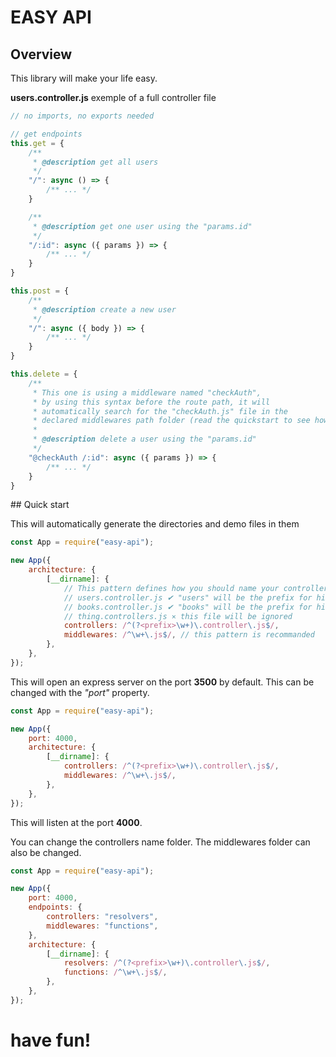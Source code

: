 # EASY API

## Overview

This library will make your life easy.

**users.controller.js** exemple of a full controller file

```js
// no imports, no exports needed

// get endpoints
this.get = {
    /**
     * @description get all users
     */
    "/": async () => {
        /** ... */
    }

    /**
     * @description get one user using the "params.id"
     */
    "/:id": async ({ params }) => {
        /** ... */
    }
}

this.post = {
    /**
     * @description create a new user
     */
    "/": async ({ body }) => {
        /** ... */
    }
}

this.delete = {
    /**
     * This one is using a middleware named "checkAuth",
     * by using this syntax before the route path, it will
     * automatically search for the "checkAuth.js" file in the
     * declared middlewares path folder (read the quickstart to see how)
     *
     * @description delete a user using the "params.id"
     */
    "@checkAuth /:id": async ({ params }) => {
        /** ... */
    }
}
```

## Quick start

This will automatically generate the directories and demo files in them

```js
const App = require("easy-api");

new App({
    architecture: {
        [__dirname]: {
            // This pattern defines how you should name your controllers
            // users.controller.js ✔ "users" will be the prefix for his endpoints
            // books.controller.js ✔ "books" will be the prefix for his endpoints
            // thing.controllers.js ⨯ this file will be ignored
            controllers: /^(?<prefix>\w+)\.controller\.js$/,
            middlewares: /^\w+\.js$/, // this pattern is recommanded
        },
    },
});
```

This will open an express server on the port **3500** by default.
This can be changed with the _"port"_ property.

```js
const App = require("easy-api");

new App({
    port: 4000,
    architecture: {
        [__dirname]: {
            controllers: /^(?<prefix>\w+)\.controller\.js$/,
            middlewares: /^\w+\.js$/,
        },
    },
});
```

This will listen at the port **4000**.

You can change the controllers name folder.
The middlewares folder can also be changed.

```js
const App = require("easy-api");

new App({
    port: 4000,
    endpoints: {
        controllers: "resolvers",
        middlewares: "functions",
    },
    architecture: {
        [__dirname]: {
            resolvers: /^(?<prefix>\w+)\.controller\.js$/,
            functions: /^\w+\.js$/,
        },
    },
});
```

# have fun!
